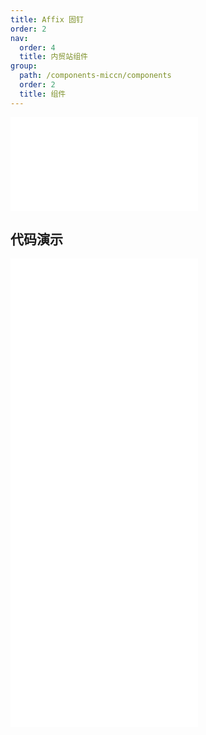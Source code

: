 ```yaml
---
title: Affix 固钉
order: 2
nav:
  order: 4
  title: 内贸站组件
group:
  path: /components-miccn/components
  order: 2
  title: 组件
---
```


<div>
<embed src="@docs-common/affix/index.md"></embed>
</div>
        
## 代码演示

<Row gutter=8>

  <Col span=12>
    
  <div class="code-box"><embed src="@abiz-rc-miccn/affix/demo/basic-affix-miccn.md"></embed></div>
          
  <div class="code-box"><embed src="@abiz-rc-miccn/affix/demo/on-change-affix-miccn.md"></embed></div>
          
  </Col>
          
  <Col span=12>
    
  <div class="code-box"><embed src="@abiz-rc-miccn/affix/demo/debug-affix-miccn.md"></embed></div>
          
  <div class="code-box"><embed src="@abiz-rc-miccn/affix/demo/target-affix-miccn.md"></embed></div>
          
  </Col>
          
</Row>
        
<div><embed src="@docs-common/affix/index-api.md"></embed><div>
        